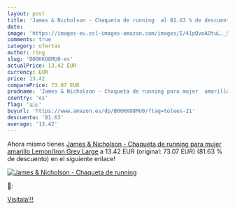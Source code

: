 ```yaml
---
layout: post
title: 'James & Nicholson - Chaqueta de running  al 81.63 % de descuento'
date: 
image: 'https://images-eu.ssl-images-amazon.com/images/I/41pQvoAOtuL._SL200_.jpg'
comments: true
category: ofertas
author: ring
slug: 'B00KK08MU0-es'
actualPrice: 13.42 EUR
currency: EUR
price: 13.42
comparePrice: 73.07 EUR
prodname: 'James & Nicholson - Chaqueta de running para mujer  amarillo   Lemon/Iron Grey    Large'
country: 'es'
flag: '🇪🇸'
buyurl: 'https://www.amazon.es/dp/B00KK08MU0/?tag=tolees-21'
descuento: '81.63'
average: '13.42'
---
```


Ahora mismo tienes [James & Nicholson - Chaqueta de running para mujer  amarillo   Lemon/Iron Grey    Large](https://www.amazon.es/dp/B00KK08MU0/?tag=tolees-21) a 13.42 EUR (original: 73.07 EUR) (81.63 %  de descuento) en el siguiente enlace!

[![James & Nicholson - Chaqueta de running ](https://images-eu.ssl-images-amazon.com/images/I/41pQvoAOtuL._SL200_.jpg)](https://www.amazon.es/dp/B00KK08MU0/?tag=tolees-21)

🔎:


[Visítala!!!](https://www.amazon.es/dp/B00KK08MU0/?tag=tolees-21)
